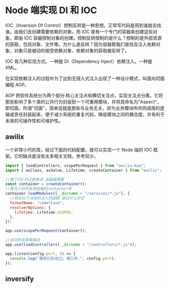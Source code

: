 # Node 端实现 DI 和 IOC

IOC（Inversion Of Control）控制反转是一种思想。正常写代码是用到谁就去找谁。由我们去创建需要依赖的对象。而 IOC 是有一个专门的容器来创建这些对象，即由 IOC 容器控制对象的创建。控制反转控制的是什么？控制的是外部资源的获取，包括对象、文件等。为什么是反转？因为容器帮我们查找及注入依赖对象，对象只是被动的接受依赖对象，依赖对象的获取被反转了。

IOC 有几种实现方式。一种是 DI（Dependency Inject）依赖注入。一种是 XML。

在实现依赖注入的过程中为了达到无侵入式注入出现了一种设计模式，叫面向切面编程 AOP。

AOP 把软件系统分为两个部分:核心关注点和横切关注点，实现关注点分离。它将那些影响了多个类的公共行为封装到一个可重用模块，并将其命名为"Aspect"，即切面。所谓"切面"，简单说就是那些与业务无关，却为业务模块所共同调用的逻辑或责任封装起来，便于减少系统的重复代码，降低模块之间的耦合度，并有利于未来的可操作性和可维护性。

## awilix

一个非常小巧的库，经过下面的代码配置，就可以实现一个 Node 端的 IOC 框架。它的缺点是没有太多相关文档，参考较少。

```javascript
import { loadControllers, scopePerRequest } from "awilix-koa";
import { asClass, asValue, Lifetime, createContainer } from "awilix";

//整个IOC的过程来讲 容器最重要
const container = createContainer();
//要注入的所有类装载到container中
container.loadModules([__dirname + "/services/*.js"], {
  //制定以下当前的注入的函数 是已什么形式
  formatName: "camelCase",
  resolverOptions: {
    lifetime: Lifetime.SCOPED,
  },
});

app.use(scopePerRequest(container));

//自动的去装载路由
app.use(loadControllers(__dirname + "/controllers/*.js"));

app.listen(config.port, () => {
  console.log("服务已启动🍺🍞，端口号:", config.port);
});
```

## inversify
